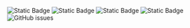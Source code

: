 ![Static Badge](https://img.shields.io/badge/blacklists-60-000000) ![Static Badge](https://img.shields.io/badge/blacklisted-3210024-cc0000) ![Static Badge](https://img.shields.io/badge/whitelisted-2244-00CC00) ![Static Badge](https://img.shields.io/badge/streaming_blacklist-28107-000000) ![GitHub issues](https://img.shields.io/github/issues/fabriziosalmi/blacklists)
